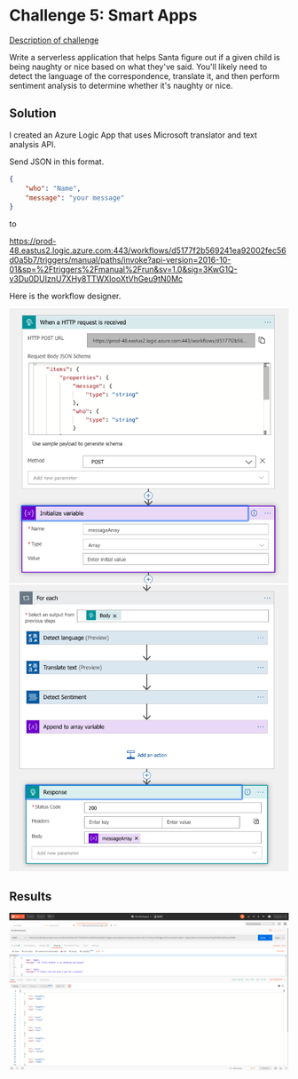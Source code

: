 # Challenge 5: Smart Apps

[Description of challenge](https://25daysofserverless.com/calendar/5)


Write a serverless application that helps Santa figure out if a given child is being naughty or nice based on what they've said. You'll likely need to detect the language of the correspondence, translate it, and then perform sentiment analysis to determine whether it's naughty or nice.

## Solution 

I created an Azure Logic App that uses Microsoft translator and text analysis API.

Send JSON in this format.

```json
{
    "who": "Name",
    "message": "your message"
}
```
to

https://prod-48.eastus2.logic.azure.com:443/workflows/d5177f2b569241ea92002fec56d0a5b7/triggers/manual/paths/invoke?api-version=2016-10-01&sp=%2Ftriggers%2Fmanual%2Frun&sv=1.0&sig=3KwG1Q-v3Du0DUIznU7XHy8TTWXIooXtVhGeu9tN0Mc

Here is the workflow designer. 

![1](1.png "1")
![2](2.png "2")

## Results

![Postman](postman.png "Postman")
